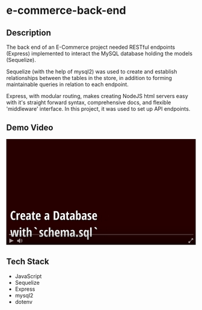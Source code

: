 
# e-commerce-back-end

## Description

The back end of an E-Commerce project needed RESTful endpoints (Express) implemented to interact the MySQL database holding the models (Sequelize).

Sequelize (with the help of mysql2) was used to create and establish relationships between the tables in the store, in addition to forming maintainable queries in relation to each endpoint.

Express, with modular routing, makes creating NodeJS html servers easy with it's straight forward syntax, comprehensive docs, and flexible 'middleware' interface. In this project, it was used to set up API endpoints.

## Demo Video

[![video thumbnail](img/demo-vid-thumbnail.png)](https://streamable.com/00eiuz)

## Tech Stack

* JavaScript
* Sequelize
* Express
* mysql2
* dotenv
